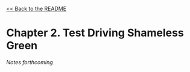 [&lt;&lt; Back to the README](README.md)

# Chapter 2. Test Driving Shameless Green

*Notes forthcoming*